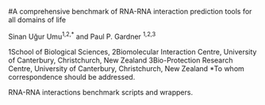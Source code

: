 #A comprehensive benchmark of RNA-RNA interaction prediction tools for all domains of life

Sinan Uğur Umu<sup>1,2,*</sup> and Paul P. Gardner <sup>1,2,3</sup>

1School of Biological Sciences, 2Biomolecular Interaction Centre, University of Canterbury, Christchurch, New Zealand
3Bio-Protection Research Centre, University of Canterbury, Christchurch, New Zealand
*To whom correspondence should be addressed.


RNA-RNA interactions benchmark scripts and wrappers.  
